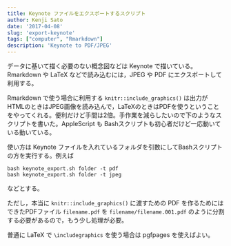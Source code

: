```yaml
---
title: Keynote ファイルをエクスポートするスクリプト
author: Kenji Sato
date: '2017-04-08'
slug: 'export-keynote'
tags: ["computer", "Rmarkdown"]
description: 'Keynote to PDF/JPEG'
---
```


データに基いて描く必要のない概念図などは Keynote で描いている。Rmarkdown や LaTeX などで読み込むには，JPEG や PDF にエクスポートして利用する。

Rmarkdown で使う場合に利用する `knitr::include_graphics()` は出力がHTMLのときはJPEG画像を読み込んで，LaTeXのときはPDFを使うということをやってくれる。便利だけど手間は2倍。手作業を減らしたいので下のようなスクリプトを書いた。AppleScript も Bashスクリプトも初心者だけど一応動いている動いている。

使い方は Keynote ファイルを入れているフォルダを引数にしてBashスクリプトの方を実行する。例えば

```
bash keynote_export.sh folder -t pdf
bash keynote_export.sh folder -t jpeg
```

などとする。

ただし，本当に `knitr::include_graphics()` に渡すための PDF を作るためにはできたPDFファイル `filename.pdf` を `filename/filename.001.pdf` のように分割する必要があるので，もう少し処理が必要。

普通に LaTeX で `\includegraphics` を使う場合は pgfpages を使えばよい。



<script src="https://gist.github.com/kenjisato/de8435e64041d421605ea22af617038a.js"></script>

